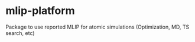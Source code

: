 # mlip-platform

Package to use reported MLIP for atomic simulations (Optimization, MD, TS search, etc)
